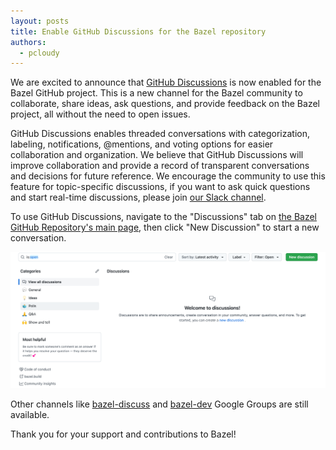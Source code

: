```yaml
---
layout: posts
title: Enable GitHub Discussions for the Bazel repository
authors:
  - pcloudy
---
```

We are excited to announce that [GitHub Discussions](https://github.com/bazelbuild/bazel/discussions) is now enabled for the Bazel GitHub project. This is a new channel for the Bazel community to collaborate, share ideas, ask questions, and provide feedback on the Bazel project, all without the need to open issues.

GitHub Discussions enables threaded conversations with categorization, labeling, notifications, @mentions, and voting options for easier collaboration and organization. We believe that GitHub Discussions will improve collaboration and provide a record of transparent conversations and decisions for future reference. We encourage the community to use this feature for topic-specific discussions, if you want to ask quick questions and start real-time discussions, please join [our Slack channel](https://slack.bazel.build/).

To use GitHub Discussions, navigate to the "Discussions" tab on [the Bazel GitHub Repository's main page](https://github.com/bazelbuild/bazel), then click "New Discussion" to start a new conversation.

![Image](/assets/github-discussions.png)

Other channels like [bazel-discuss](https://groups.google.com/g/bazel-discuss) and [bazel-dev](https://groups.google.com/g/bazel-dev) Google Groups are still available.

Thank you for your support and contributions to Bazel!
